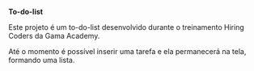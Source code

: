 **To-do-list**

Este projeto é um to-do-list desenvolvido durante o treinamento Hiring Coders da Gama Academy. 

Até o momento é possível inserir uma tarefa e ela permanecerá na tela, formando uma lista.
